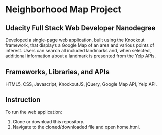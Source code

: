 # Neighborhood Map Project  
## Udacity Full Stack Web Developer Nanodegree  
Developed a single-page web application, built using the Knockout framework, that displays a Google Map of an area and various points of interest. Users can search all included landmarks and, when selected, additional information about a landmark is presented from the Yelp APIs.

## Frameworks, Libraries, and APIs  
HTML5, CSS, Javascript, KnockoutJS, jQuery, Google Map API, Yelp API.

## Instruction  
To run the web application:  
1. Clone or download this repository.  
2. Navigate to the cloned/downloaded file and open home.html.
